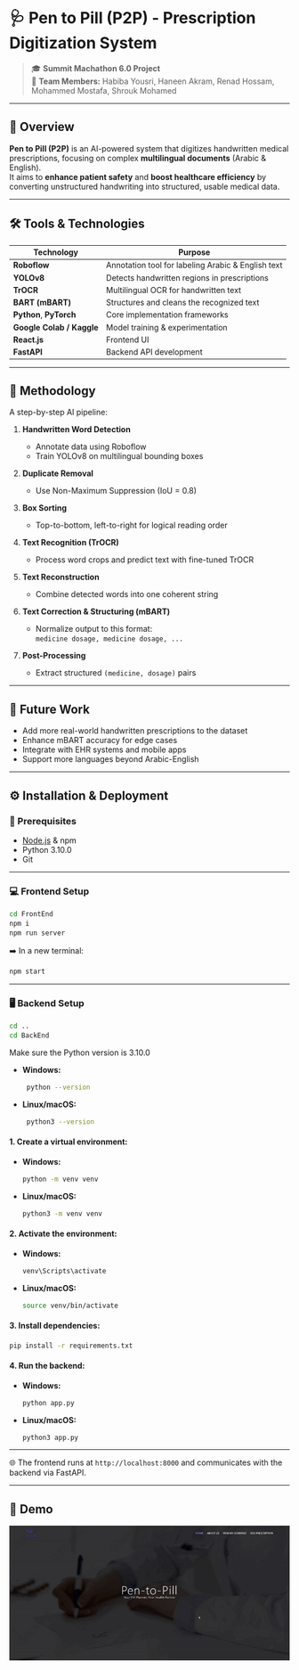 # 🩺 Pen to Pill (P2P) - Prescription Digitization System

> 🎓 **Summit Machathon 6.0 Project**  
> 👥 **Team Members:** Habiba Yousri, Haneen Akram, Renad Hossam, Mohammed Mostafa, Shrouk Mohamed

---

## 📖 Overview

**Pen to Pill (P2P)** is an AI-powered system that digitizes handwritten medical prescriptions, focusing on complex **multilingual documents** (Arabic & English).  
It aims to **enhance patient safety** and **boost healthcare efficiency** by converting unstructured handwriting into structured, usable medical data.

---

## 🛠️ Tools & Technologies

| Technology     | Purpose                                  |
|----------------|-------------------------------------------|
| **Roboflow**      | Annotation tool for labeling Arabic & English text |
| **YOLOv8**         | Detects handwritten regions in prescriptions        |
| **TrOCR**          | Multilingual OCR for handwritten text               |
| **BART (mBART)**   | Structures and cleans the recognized text           |
| **Python**, **PyTorch** | Core implementation frameworks                |
| **Google Colab / Kaggle** | Model training & experimentation         |
| **React.js**       | Frontend UI                                      |
| **FastAPI**         | Backend API development                          |

---

## 🧪 Methodology

A step-by-step AI pipeline:

1. **Handwritten Word Detection**
   - Annotate data using Roboflow
   - Train YOLOv8 on multilingual bounding boxes

2. **Duplicate Removal**
   - Use Non-Maximum Suppression (IoU = 0.8)

3. **Box Sorting**
   - Top-to-bottom, left-to-right for logical reading order

4. **Text Recognition (TrOCR)**
   - Process word crops and predict text with fine-tuned TrOCR

5. **Text Reconstruction**
   - Combine detected words into one coherent string

6. **Text Correction & Structuring (mBART)**
   - Normalize output to this format:  
     `medicine dosage, medicine dosage, ...`

7. **Post-Processing**
   - Extract structured `(medicine, dosage)` pairs

---

## 🚀 Future Work

- Add more real-world handwritten prescriptions to the dataset
- Enhance mBART accuracy for edge cases
- Integrate with EHR systems and mobile apps
- Support more languages beyond Arabic-English

---

## ⚙️ Installation & Deployment

### 🔧 Prerequisites

- [Node.js](https://nodejs.org/) & npm
- Python 3.10.0
- Git

---

### 💻 Frontend Setup

```bash
cd FrontEnd
npm i
npm run server
````

➡️ In a new terminal:

```bash
npm start
```

---

### 🖥️ Backend Setup

```bash
cd ..
cd BackEnd
```
Make sure the Python version is 3.10.0
* **Windows:**
  
   ```bash
    python --version
   ```
   
* **Linux/macOS:**
  
   ```bash
    python3 --version
   ```

#### 1. Create a virtual environment:

* **Windows:**

  ```bash
  python -m venv venv
  ```
* **Linux/macOS:**

  ```bash
  python3 -m venv venv
  ```

#### 2. Activate the environment:

* **Windows:**

  ```bash
  venv\Scripts\activate
  ```
* **Linux/macOS:**

  ```bash
  source venv/bin/activate
  ```

#### 3. Install dependencies:

```bash
pip install -r requirements.txt
```

#### 4. Run the backend:

* **Windows:**

  ```bash
  python app.py
  ```
* **Linux/macOS:**

  ```bash
  python3 app.py
  ```

---

🌐 The frontend runs at `http://localhost:8000` and communicates with the backend via FastAPI.

---

## 🎥 Demo

![Demo Video](./Demo/Demo_Pen_To_Pill.gif)
